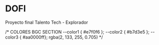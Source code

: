 # DOFI
Proyecto final Talento Tech - Explorador

/* COLORES BGC SECTION
--color1 { #e7f0f6 };
--color2 { #b7d3e5 };
--color3 { #aa0000ff};
rgba(2, 133, 255, 0.705)
 */

 <!-- COLORES GENERALES
 1. rgba(5, 196, 174, 0.986) -> LETRAS
 2. #2c3e50 -> FOOTER
 3.
 4.
 5.
 -->
